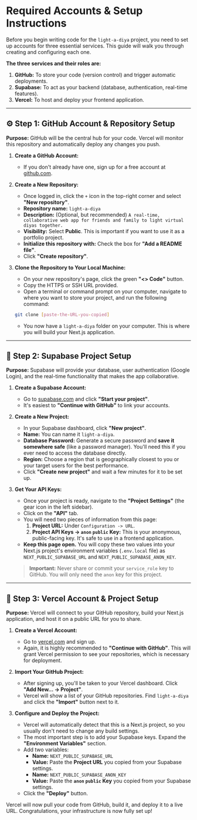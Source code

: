 # Required Accounts & Setup Instructions

Before you begin writing code for the `light-a-diya` project, you need to set up accounts for three essential services. This guide will walk you through creating and configuring each one.

**The three services and their roles are:**
1.  **GitHub:** To store your code (version control) and trigger automatic deployments.
2.  **Supabase:** To act as your backend (database, authentication, real-time features).
3.  **Vercel:** To host and deploy your frontend application.

---

## ⚙️ Step 1: GitHub Account & Repository Setup

**Purpose:** GitHub will be the central hub for your code. Vercel will monitor this repository and automatically deploy any changes you push.

1.  **Create a GitHub Account:**
    *   If you don't already have one, sign up for a free account at [github.com](https://github.com/).

2.  **Create a New Repository:**
    *   Once logged in, click the `+` icon in the top-right corner and select **"New repository"**.
    *   **Repository name:** `light-a-diya`
    *   **Description:** (Optional, but recommended) `A real-time, collaborative web app for friends and family to light virtual diyas together.`
    *   **Visibility:** Select **Public**. This is important if you want to use it as a portfolio project.
    *   **Initialize this repository with:** Check the box for **"Add a README file"**.
    *   Click **"Create repository"**.

3.  **Clone the Repository to Your Local Machine:**
    *   On your new repository's page, click the green **"<> Code"** button.
    *   Copy the HTTPS or SSH URL provided.
    *   Open a terminal or command prompt on your computer, navigate to where you want to store your project, and run the following command:
      ```bash
      git clone [paste-the-URL-you-copied]
      ```
    *   You now have a `light-a-diya` folder on your computer. This is where you will build your Next.js application.

---

## 💾 Step 2: Supabase Project Setup

**Purpose:** Supabase will provide your database, user authentication (Google Login), and the real-time functionality that makes the app collaborative.

1.  **Create a Supabase Account:**
    *   Go to [supabase.com](https://supabase.com/) and click **"Start your project"**.
    *   It's easiest to **"Continue with GitHub"** to link your accounts.

2.  **Create a New Project:**
    *   In your Supabase dashboard, click **"New project"**.
    *   **Name:** You can name it `light-a-diya`.
    *   **Database Password:** Generate a secure password and **save it somewhere safe** (like a password manager). You'll need this if you ever need to access the database directly.
    *   **Region:** Choose a region that is geographically closest to you or your target users for the best performance.
    *   Click **"Create new project"** and wait a few minutes for it to be set up.

3.  **Get Your API Keys:**
    *   Once your project is ready, navigate to the **"Project Settings"** (the gear icon in the left sidebar).
    *   Click on the **"API"** tab.
    *   You will need two pieces of information from this page:
        1.  **Project URL:** Under `Configuration -> URL`.
        2.  **Project API Keys -> `anon` `public` Key:** This is your anonymous, public-facing key. It's safe to use in a frontend application.
    *   **Keep this page open.** You will copy these two values into your Next.js project's environment variables (`.env.local` file) as `NEXT_PUBLIC_SUPABASE_URL` and `NEXT_PUBLIC_SUPABASE_ANON_KEY`.

    > **Important:** Never share or commit your `service_role` key to GitHub. You will only need the `anon` key for this project.

---

## 🚀 Step 3: Vercel Account & Project Setup

**Purpose:** Vercel will connect to your GitHub repository, build your Next.js application, and host it on a public URL for you to share.

1.  **Create a Vercel Account:**
    *   Go to [vercel.com](https://vercel.com/) and sign up.
    *   Again, it is highly recommended to **"Continue with GitHub"**. This will grant Vercel permission to see your repositories, which is necessary for deployment.

2.  **Import Your GitHub Project:**
    *   After signing up, you'll be taken to your Vercel dashboard. Click **"Add New... -> Project"**.
    *   Vercel will show a list of your GitHub repositories. Find `light-a-diya` and click the **"Import"** button next to it.

3.  **Configure and Deploy the Project:**
    *   Vercel will automatically detect that this is a Next.js project, so you usually don't need to change any build settings.
    *   The most important step is to add your Supabase keys. Expand the **"Environment Variables"** section.
    *   Add two variables:
        *   **Name:** `NEXT_PUBLIC_SUPABASE_URL`
        *   **Value:** Paste the **Project URL** you copied from your Supabase settings.
        *   **Name:** `NEXT_PUBLIC_SUPABASE_ANON_KEY`
        *   **Value:** Paste the **`anon` `public` Key** you copied from your Supabase settings.
    *   Click the **"Deploy"** button.

Vercel will now pull your code from GitHub, build it, and deploy it to a live URL. Congratulations, your infrastructure is now fully set up!
